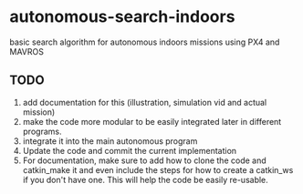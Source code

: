 # autonomous-search-indoors
basic search algorithm for autonomous indoors missions using PX4 and MAVROS

## TODO 
1. add documentation for this (illustration, simulation vid and actual mission)
2. make the code more modular to be easily integrated later in different programs.
3. integrate it into the main autonomous program
4. Update the code and commit the current implementation
5. For documentation, make sure to add how to clone the code and catkin_make it and even include the steps for how to create a catkin_ws if you don't have one. This will help the code be easily re-usable. 
